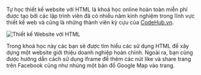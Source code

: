 Tự học thiết kế website với HTML là khoá học online hoàn toàn miễn phí được tạo bởi các lập trình viên đã có nhiều năm kinh nghiệm trong lĩnh vực thiết kế web và cũng là những thành viên kỳ cựu của [CodeHub.vn][1].

![Thiết kế Website với HTML][2]

Trong khoá học này các bạn sẽ được tìm hiểu các sử dụng HTML để xây dựng một website giới thiệu doanh nghiệp hoàn chỉnh. Ngoài ra, bạn cũng được hướng dẫn cách sử dụng iframe để thêm các nút like và share trang trên Facebook cũng như nhúng một bản đồ Google Map vào trang.


  [1]: https://www.codehub.vn
  [2]: https://i.imgur.com/vHWdnZR.png